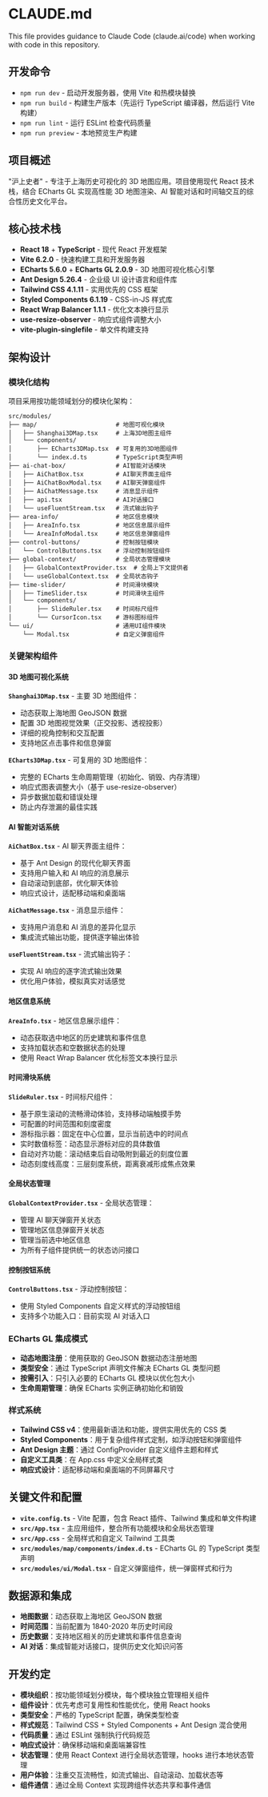 # CLAUDE.md

This file provides guidance to Claude Code (claude.ai/code) when working with code in this repository.

## 开发命令

- `npm run dev` - 启动开发服务器，使用 Vite 和热模块替换
- `npm run build` - 构建生产版本（先运行 TypeScript 编译器，然后运行 Vite 构建）
- `npm run lint` - 运行 ESLint 检查代码质量
- `npm run preview` - 本地预览生产构建

## 项目概述

"沪上史者" - 专注于上海历史可视化的 3D 地图应用。项目使用现代 React 技术栈，结合 ECharts GL 实现高性能 3D 地图渲染、AI 智能对话和时间轴交互的综合性历史文化平台。

## 核心技术栈

- **React 18** + **TypeScript** - 现代 React 开发框架
- **Vite 6.2.0** - 快速构建工具和开发服务器
- **ECharts 5.6.0** + **ECharts GL 2.0.9** - 3D 地图可视化核心引擎
- **Ant Design 5.26.4** - 企业级 UI 设计语言和组件库
- **Tailwind CSS 4.1.11** - 实用优先的 CSS 框架
- **Styled Components 6.1.19** - CSS-in-JS 样式库
- **React Wrap Balancer 1.1.1** - 优化文本换行显示
- **use-resize-observer** - 响应式组件调整大小
- **vite-plugin-singlefile** - 单文件构建支持

## 架构设计

### 模块化结构

项目采用按功能领域划分的模块化架构：

```
src/modules/
├── map/                      # 地图可视化模块
│   ├── Shanghai3DMap.tsx     # 上海3D地图主组件
│   └── components/
│       ├── ECharts3DMap.tsx  # 可复用的3D地图组件
│       └── index.d.ts        # TypeScript类型声明
├── ai-chat-box/              # AI智能对话模块
│   ├── AiChatBox.tsx         # AI聊天界面主组件
│   ├── AiChatBoxModal.tsx    # AI聊天弹窗组件
│   ├── AiChatMessage.tsx     # 消息显示组件
│   ├── api.tsx               # AI对话接口
│   └── useFluentStream.tsx   # 流式输出钩子
├── area-info/                # 地区信息模块
│   ├── AreaInfo.tsx          # 地区信息展示组件
│   └── AreaInfoModal.tsx     # 地区信息弹窗组件
├── control-buttons/          # 控制按钮模块
│   └── ControlButtons.tsx    # 浮动控制按钮组件
├── global-context/           # 全局状态管理模块
│   ├── GlobalContextProvider.tsx  # 全局上下文提供者
│   └── useGlobalContext.tsx  # 全局状态钩子
├── time-slider/              # 时间滑块模块
│   ├── TimeSlider.tsx        # 时间滑块主组件
│   └── components/
│       ├── SlideRuler.tsx    # 时间标尺组件
│       └── CursorIcon.tsx    # 游标图标组件
└── ui/                       # 通用UI组件模块
    └── Modal.tsx             # 自定义弹窗组件
```

### 关键架构组件

#### 3D 地图可视化系统

**`Shanghai3DMap.tsx`** - 主要 3D 地图组件：

- 动态获取上海地图 GeoJSON 数据
- 配置 3D 地图视觉效果（正交投影、透视投影）
- 详细的视角控制和交互配置
- 支持地区点击事件和信息弹窗

**`ECharts3DMap.tsx`** - 可复用的 3D 地图组件：

- 完整的 ECharts 生命周期管理（初始化、销毁、内存清理）
- 响应式图表调整大小（基于 use-resize-observer）
- 异步数据加载和错误处理
- 防止内存泄漏的最佳实践

#### AI 智能对话系统

**`AiChatBox.tsx`** - AI 聊天界面主组件：

- 基于 Ant Design 的现代化聊天界面
- 支持用户输入和 AI 响应的消息展示
- 自动滚动到底部，优化聊天体验
- 响应式设计，适配移动端和桌面端

**`AiChatMessage.tsx`** - 消息显示组件：

- 支持用户消息和 AI 消息的差异化显示
- 集成流式输出功能，提供逐字输出体验

**`useFluentStream.tsx`** - 流式输出钩子：

- 实现 AI 响应的逐字流式输出效果
- 优化用户体验，模拟真实对话感觉

#### 地区信息系统

**`AreaInfo.tsx`** - 地区信息展示组件：

- 动态获取选中地区的历史建筑和事件信息
- 支持加载状态和空数据状态的处理
- 使用 React Wrap Balancer 优化标签文本换行显示

#### 时间滑块系统

**`SlideRuler.tsx`** - 时间标尺组件：

- 基于原生滚动的流畅滑动体验，支持移动端触摸手势
- 可配置的时间范围和刻度密度
- 游标指示器：固定在中心位置，显示当前选中的时间点
- 实时数值标签：动态显示游标对应的具体数值
- 自动对齐功能：滚动结束后自动吸附到最近的刻度位置
- 动态刻度线高度：三层刻度系统，距离衰减形成焦点效果

#### 全局状态管理

**`GlobalContextProvider.tsx`** - 全局状态管理：

- 管理 AI 聊天弹窗开关状态
- 管理地区信息弹窗开关状态
- 管理当前选中地区信息
- 为所有子组件提供统一的状态访问接口

#### 控制按钮系统

**`ControlButtons.tsx`** - 浮动控制按钮：

- 使用 Styled Components 自定义样式的浮动按钮组
- 支持多个功能入口：目前实现 AI 对话入口

### ECharts GL 集成模式

- **动态地图注册**：使用获取的 GeoJSON 数据动态注册地图
- **类型安全**：通过 TypeScript 声明文件解决 ECharts GL 类型问题
- **按需引入**：只引入必要的 ECharts GL 模块以优化包大小
- **生命周期管理**：确保 ECharts 实例正确初始化和销毁

### 样式系统

- **Tailwind CSS v4**：使用最新语法和功能，提供实用优先的 CSS 类
- **Styled Components**：用于复杂组件样式定制，如浮动按钮和弹窗组件
- **Ant Design 主题**：通过 ConfigProvider 自定义组件主题和样式
- **自定义工具类**：在 App.css 中定义全局样式类
- **响应式设计**：适配移动端和桌面端的不同屏幕尺寸

## 关键文件和配置

- **`vite.config.ts`** - Vite 配置，包含 React 插件、Tailwind 集成和单文件构建
- **`src/App.tsx`** - 主应用组件，整合所有功能模块和全局状态管理
- **`src/App.css`** - 全局样式和自定义 Tailwind 工具类
- **`src/modules/map/components/index.d.ts`** - ECharts GL 的 TypeScript 类型声明
- **`src/modules/ui/Modal.tsx`** - 自定义弹窗组件，统一弹窗样式和行为

## 数据源和集成

- **地图数据**：动态获取上海地区 GeoJSON 数据
- **时间范围**：当前配置为 1840-2020 年历史时间段
- **历史数据**：支持地区相关的历史建筑和事件信息查询
- **AI 对话**：集成智能对话接口，提供历史文化知识问答

## 开发约定

- **模块组织**：按功能领域划分模块，每个模块独立管理相关组件
- **组件设计**：优先考虑可复用性和性能优化，使用 React hooks
- **类型安全**：严格的 TypeScript 配置，确保类型检查
- **样式规范**：Tailwind CSS + Styled Components + Ant Design 混合使用
- **代码质量**：通过 ESLint 强制执行代码规范
- **响应式设计**：确保移动端和桌面端兼容性
- **状态管理**：使用 React Context 进行全局状态管理，hooks 进行本地状态管理
- **用户体验**：注重交互流畅性，如流式输出、自动滚动、加载状态等
- **组件通信**：通过全局 Context 实现跨组件状态共享和事件通信
